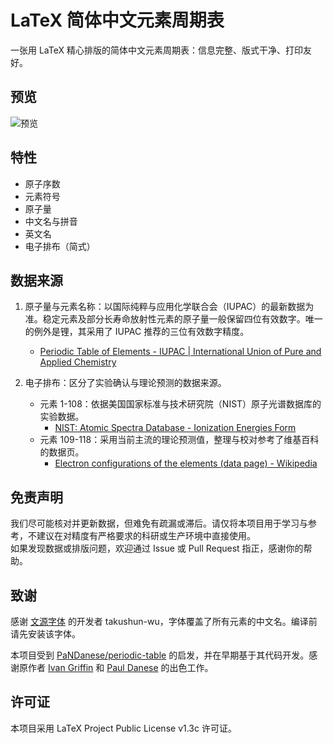 # LaTeX 简体中文元素周期表

一张用 LaTeX 精心排版的简体中文元素周期表：信息完整、版式干净、打印友好。

## 预览

![预览](Chinese-Periodic-Table.png)

## 特性

- 原子序数
- 元素符号
- 原子量
- 中文名与拼音
- 英文名
- 电子排布（简式）

## 数据来源

1. 原子量与元素名称：以国际纯粹与应用化学联合会（IUPAC）的最新数据为准。稳定元素及部分长寿命放射性元素的原子量一般保留四位有效数字。唯一的例外是锂，其采用了 IUPAC 推荐的三位有效数字精度。
   - [Periodic Table of Elements - IUPAC | International Union of Pure and Applied Chemistry](https://iupac.org/what-we-do/periodic-table-of-elements/)

2. 电子排布：区分了实验确认与理论预测的数据来源。
   - 元素 1-108：依据美国国家标准与技术研究院（NIST）原子光谱数据库的实验数据。
     - [NIST: Atomic Spectra Database - Ionization Energies Form](https://physics.nist.gov/PhysRefData/ASD/ionEnergy.html)
   - 元素 109-118：采用当前主流的理论预测值，整理与校对参考了维基百科的数据页。
     - [Electron configurations of the elements (data page) - Wikipedia](https://en.wikipedia.org/wiki/Electron_configurations_of_the_elements_(data_page))

## 免责声明

我们尽可能核对并更新数据，但难免有疏漏或滞后。请仅将本项目用于学习与参考，不建议在对精度有严格要求的科研或生产环境中直接使用。  
如果发现数据或排版问题，欢迎通过 Issue 或 Pull Request 指正，感谢你的帮助。

## 致谢

感谢 [文源字体](https://github.com/takushun-wu/WenYuanFonts) 的开发者 takushun-wu，字体覆盖了所有元素的中文名。编译前请先安装该字体。

本项目受到 [PaNDanese/periodic-table](https://github.com/PaNDanese/periodic-table) 的启发，并在早期基于其代码开发。感谢原作者 [Ivan Griffin](https://github.com/griffini) 和 [Paul Danese](https://github.com/PaNDanese) 的出色工作。

## 许可证

本项目采用 LaTeX Project Public License v1.3c 许可证。

